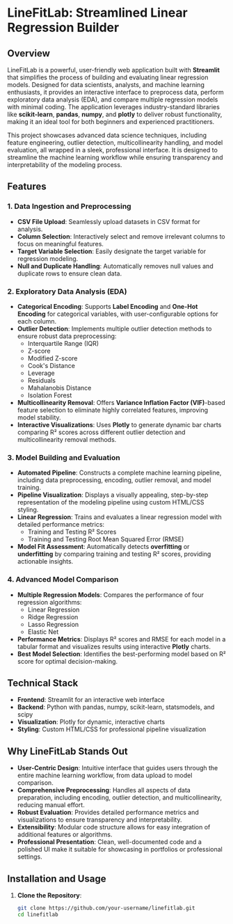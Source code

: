 # LineFitLab: Streamlined Linear Regression Builder

## Overview
LineFitLab is a powerful, user-friendly web application built with **Streamlit** that simplifies the process of building and evaluating linear regression models. Designed for data scientists, analysts, and machine learning enthusiasts, it provides an interactive interface to preprocess data, perform exploratory data analysis (EDA), and compare multiple regression models with minimal coding. The application leverages industry-standard libraries like **scikit-learn**, **pandas**, **numpy**, and **plotly** to deliver robust functionality, making it an ideal tool for both beginners and experienced practitioners.

This project showcases advanced data science techniques, including feature engineering, outlier detection, multicollinearity handling, and model evaluation, all wrapped in a sleek, professional interface. It is designed to streamline the machine learning workflow while ensuring transparency and interpretability of the modeling process.

## Features

### 1. Data Ingestion and Preprocessing
- **CSV File Upload**: Seamlessly upload datasets in CSV format for analysis.
- **Column Selection**: Interactively select and remove irrelevant columns to focus on meaningful features.
- **Target Variable Selection**: Easily designate the target variable for regression modeling.
- **Null and Duplicate Handling**: Automatically removes null values and duplicate rows to ensure clean data.

### 2. Exploratory Data Analysis (EDA)
- **Categorical Encoding**: Supports **Label Encoding** and **One-Hot Encoding** for categorical variables, with user-configurable options for each column.
- **Outlier Detection**: Implements multiple outlier detection methods to ensure robust data preprocessing:
  - Interquartile Range (IQR)
  - Z-score
  - Modified Z-score
  - Cook's Distance
  - Leverage
  - Residuals
  - Mahalanobis Distance
  - Isolation Forest
- **Multicollinearity Removal**: Offers **Variance Inflation Factor (VIF)**-based feature selection to eliminate highly correlated features, improving model stability.
- **Interactive Visualizations**: Uses **Plotly** to generate dynamic bar charts comparing R² scores across different outlier detection and multicollinearity removal methods.

### 3. Model Building and Evaluation
- **Automated Pipeline**: Constructs a complete machine learning pipeline, including data preprocessing, encoding, outlier removal, and model training.
- **Pipeline Visualization**: Displays a visually appealing, step-by-step representation of the modeling pipeline using custom HTML/CSS styling.
- **Linear Regression**: Trains and evaluates a linear regression model with detailed performance metrics:
  - Training and Testing R² Scores
  - Training and Testing Root Mean Squared Error (RMSE)
- **Model Fit Assessment**: Automatically detects **overfitting** or **underfitting** by comparing training and testing R² scores, providing actionable insights.

### 4. Advanced Model Comparison
- **Multiple Regression Models**: Compares the performance of four regression algorithms:
  - Linear Regression
  - Ridge Regression
  - Lasso Regression
  - Elastic Net
- **Performance Metrics**: Displays R² scores and RMSE for each model in a tabular format and visualizes results using interactive **Plotly** charts.
- **Best Model Selection**: Identifies the best-performing model based on R² score for optimal decision-making.

## Technical Stack
- **Frontend**: Streamlit for an interactive web interface
- **Backend**: Python with pandas, numpy, scikit-learn, statsmodels, and scipy
- **Visualization**: Plotly for dynamic, interactive charts
- **Styling**: Custom HTML/CSS for professional pipeline visualization

## Why LineFitLab Stands Out
- **User-Centric Design**: Intuitive interface that guides users through the entire machine learning workflow, from data upload to model comparison.
- **Comprehensive Preprocessing**: Handles all aspects of data preparation, including encoding, outlier detection, and multicollinearity, reducing manual effort.
- **Robust Evaluation**: Provides detailed performance metrics and visualizations to ensure transparency and interpretability.
- **Extensibility**: Modular code structure allows for easy integration of additional features or algorithms.
- **Professional Presentation**: Clean, well-documented code and a polished UI make it suitable for showcasing in portfolios or professional settings.

## Installation and Usage
1. **Clone the Repository**:
   ```bash
   git clone https://github.com/your-username/linefitlab.git
   cd linefitlab
